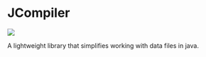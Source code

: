 # JCompiler
[![](https://jitpack.io/v/fluffydaddy/jhelper.svg)](https://jitpack.io/#fluffydaddy/jhelper)

A lightweight library that simplifies working with data files in java.